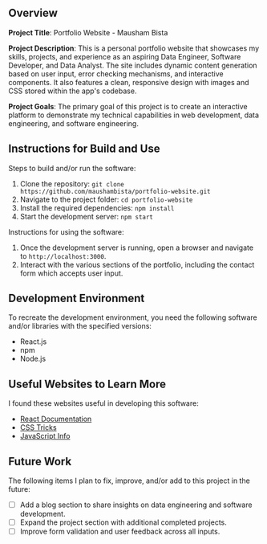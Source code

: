 ## Overview

**Project Title**: Portfolio Website - Mausham Bista

**Project Description**: This is a personal portfolio website that showcases my skills, projects, and experience as an aspiring Data Engineer, Software Developer, and Data Analyst. The site includes dynamic content generation based on user input, error checking mechanisms, and interactive components. It also features a clean, responsive design with images and CSS stored within the app's codebase.

**Project Goals**: The primary goal of this project is to create an interactive platform to demonstrate my technical capabilities in web development, data engineering, and software engineering. 

## Instructions for Build and Use

Steps to build and/or run the software:

1. Clone the repository: ```git clone https://github.com/maushambista/portfolio-website.git```
2. Navigate to the project folder: ```cd portfolio-website```
3. Install the required dependencies: ```npm install```
4. Start the development server: ```npm start```

Instructions for using the software:

1. Once the development server is running, open a browser and navigate to ```http://localhost:3000```.
2. Interact with the various sections of the portfolio, including the contact form which accepts user input.

## Development Environment 

To recreate the development environment, you need the following software and/or libraries with the specified versions:

* React.js
* npm
* Node.js

## Useful Websites to Learn More

I found these websites useful in developing this software:

* [React Documentation](https://react.dev/)
* [CSS Tricks](https://css-tricks.com/)
* [JavaScript Info](https://javascript.info/)

## Future Work

The following items I plan to fix, improve, and/or add to this project in the future:

* [ ] Add a blog section to share insights on data engineering and software development.
* [ ] Expand the project section with additional completed projects.
* [ ] Improve form validation and user feedback across all inputs.
